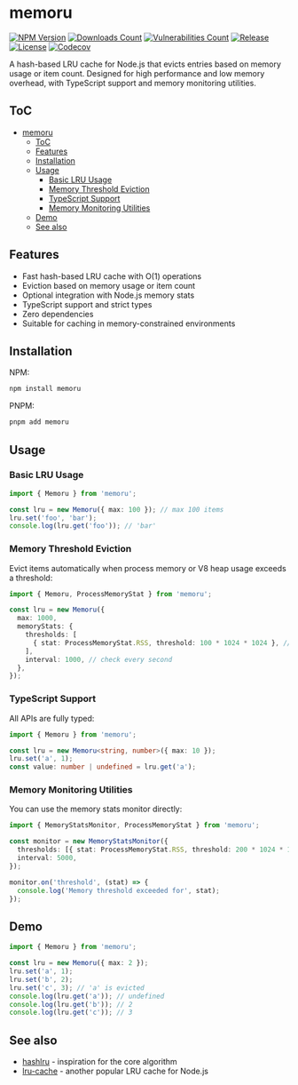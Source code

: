 # memoru

[![NPM Version](https://img.shields.io/npm/v/memoru.svg)](https://www.npmjs.com/package/memoru)
[![Downloads Count](https://img.shields.io/npm/dm/memoru.svg)](https://www.npmjs.com/package/memoru)
[![Vulnerabilities Count](https://snyk.io/test/npm/memoru/badge.svg)](https://www.npmjs.com/package/memoru)
[![Release](https://github.com/SkeLLLa/memoru/actions/workflows/release.yml/badge.svg)](https://github.com/SkeLLLa/memoru/actions/workflows/release.yml)
[![License](https://img.shields.io/npm/l/memoru.svg)](https://github.com/SkeLLLa/memoru/blob/master/LICENSE)
[![Codecov](https://img.shields.io/codecov/c/gh/SkeLLLa/memoru.svg)](https://codecov.io/gh/SkeLLLa/memoru)

A hash-based LRU cache for Node.js that evicts entries based on memory usage or item count. Designed for high performance and low memory overhead, with TypeScript support and memory monitoring utilities.

## ToC

- [memoru](#memoru)
  - [ToC](#toc)
  - [Features](#features)
  - [Installation](#installation)
  - [Usage](#usage)
    - [Basic LRU Usage](#basic-lru-usage)
    - [Memory Threshold Eviction](#memory-threshold-eviction)
    - [TypeScript Support](#typescript-support)
    - [Memory Monitoring Utilities](#memory-monitoring-utilities)
  - [Demo](#demo)
  - [See also](#see-also)

## Features

- Fast hash-based LRU cache with O(1) operations
- Eviction based on memory usage or item count
- Optional integration with Node.js memory stats
- TypeScript support and strict types
- Zero dependencies
- Suitable for caching in memory-constrained environments

## Installation

NPM:

```bash
npm install memoru
```

PNPM:

```bash
pnpm add memoru
```

## Usage

### Basic LRU Usage

```typescript
import { Memoru } from 'memoru';

const lru = new Memoru({ max: 100 }); // max 100 items
lru.set('foo', 'bar');
console.log(lru.get('foo')); // 'bar'
```

### Memory Threshold Eviction

Evict items automatically when process memory or V8 heap usage exceeds a threshold:

```typescript
import { Memoru, ProcessMemoryStat } from 'memoru';

const lru = new Memoru({
  max: 1000,
  memoryStats: {
    thresholds: [
      { stat: ProcessMemoryStat.RSS, threshold: 100 * 1024 * 1024 }, // 100MB
    ],
    interval: 1000, // check every second
  },
});
```

### TypeScript Support

All APIs are fully typed:

```typescript
import { Memoru } from 'memoru';

const lru = new Memoru<string, number>({ max: 10 });
lru.set('a', 1);
const value: number | undefined = lru.get('a');
```

### Memory Monitoring Utilities

You can use the memory stats monitor directly:

```typescript
import { MemoryStatsMonitor, ProcessMemoryStat } from 'memoru';

const monitor = new MemoryStatsMonitor({
  thresholds: [{ stat: ProcessMemoryStat.RSS, threshold: 200 * 1024 * 1024 }],
  interval: 5000,
});

monitor.on('threshold', (stat) => {
  console.log('Memory threshold exceeded for', stat);
});
```

## Demo

```typescript
import { Memoru } from 'memoru';

const lru = new Memoru({ max: 2 });
lru.set('a', 1);
lru.set('b', 2);
lru.set('c', 3); // 'a' is evicted
console.log(lru.get('a')); // undefined
console.log(lru.get('b')); // 2
console.log(lru.get('c')); // 3
```

## See also

- [hashlru](https://github.com/dominictarr/hashlru) - inspiration for the core algorithm
- [lru-cache](https://github.com/isaacs/node-lru-cache) - another popular LRU cache for Node.js
